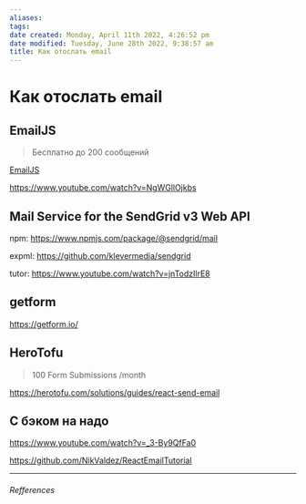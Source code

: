 ```yaml
---
aliases: 
tags: 
date created: Monday, April 11th 2022, 4:26:52 pm
date modified: Tuesday, June 28th 2022, 9:38:57 am
title: Как отослать email
---
```


# Как отослать email

##  EmailJS

> Бесплатно до 200 сообщений

[EmailJS](https://www.emailjs.com/)

https://www.youtube.com/watch?v=NgWGllOjkbs

## Mail Service for the SendGrid v3 Web API

npm: https://www.npmjs.com/package/@sendgrid/mail

expml: https://github.com/klevermedia/sendgrid

tutor: https://www.youtube.com/watch?v=jnTodzIlrE8

## getform

https://getform.io/

## HeroTofu

>100 Form Submissions /month

https://herotofu.com/solutions/guides/react-send-email

## С бэком на надо

https://www.youtube.com/watch?v=_3-By9QfFa0

https://github.com/NikValdez/ReactEmailTutorial

---

###### Refferences
